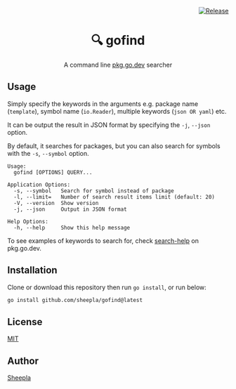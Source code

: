 <div align="right">

[![Release](https://github.com/sheepla/gofind/actions/workflows/release.yml/badge.svg)](https://github.com/sheepla/gofind/actions/workflows/release.yml)

</div>

<div align="center">

# 🔍 gofind

A command line [pkg.go.dev](https://pkg.go.dev) searcher
</div>

## Usage

Simply specify the keywords in the arguments e.g. package name (`template`), symbol name (`io.Reader`), multiple keywords (`json OR yaml`) etc.

It can be output the result in JSON format by specifying the `-j`, `--json` option.

By default, it searches for packages, but you can also search for symbols with the `-s`, `--symbol` option.


```
Usage:
  gofind [OPTIONS] QUERY...

Application Options:
  -s, --symbol   Search for symbol instead of package
  -l, --limit=   Number of search result items limit (default: 20)
  -V, --version  Show version
  -j, --json     Output in JSON format

Help Options:
  -h, --help     Show this help message
```

To see examples of keywords to search for, check [search-help](https://pkg.go.dev/search-help) on pkg.go.dev.

## Installation

Clone or download this repository then run `go install`, or run below:

```sh
go install github.com/sheepla/gofind@latest
```

## License

[MIT](./LICENSE)

## Author

[Sheepla](https://github.com/sheepla)

